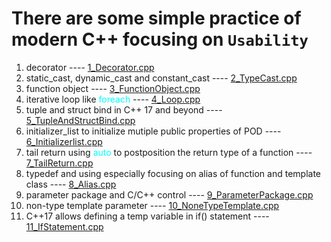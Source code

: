 # There are some simple practice of modern C++ focusing on `Usability`
1. decorator ---- [1_Decorator.cpp](1_Decorator.cpp)
2. static_cast, dynamic_cast and constant_cast ---- [2_TypeCast.cpp](2_TypeCast.cpp)
3. function object ---- [3_FunctionObject.cpp](3_FunctionObject.cpp)
4. iterative loop like <font color = "cyan">foreach</font> ---- [4_Loop.cpp](4_Loop.cpp)
5. tuple and struct bind in C++ 17 and beyond ---- [5_TupleAndStructBind.cpp](5_TupleAndStructBind.cpp)
6.  initializer_list to initialize mutiple public properties of POD ---- [6_Initializerlist.cpp](6_Initializerlist.cpp)
7. tail return using <font color = "cyan">auto </font> to postposition the return type of a function  ---- [7_TailReturn.cpp](7_TailReturn.cpp)
8. typedef and using especially focusing on alias of function and template class ---- [8_Alias.cpp](8_Alias.cpp)
9.  parameter package and C/C++ control ---- [9_ParameterPackage.cpp](9_ParameterPackage.cpp)
10. non-type template parameter ---- [10_NoneTypeTemplate.cpp](10_NoneTypeTemplate.cpp)
11. C++17 allows defining a temp variable in if() statement ---- [11_IfStatement.cpp](11_IfStatement.cpp)

